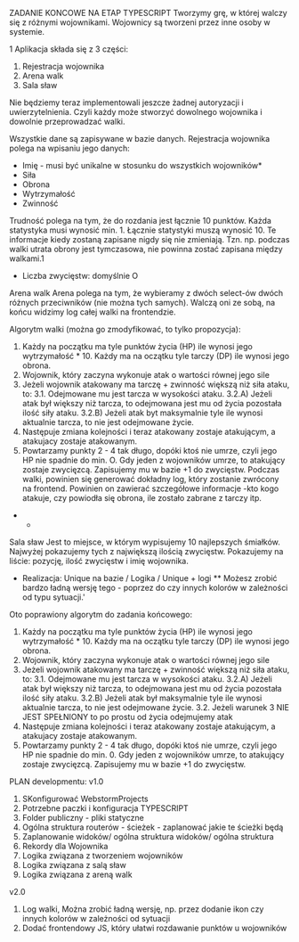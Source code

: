 ZADANIE KONCOWE NA ETAP TYPESCRIPT
Tworzymy grę, w której walczy się z różnymi wojownikami. Wojownicy są tworzeni przez inne osoby w systemie.


1 Aplikacja składa się z 3 części:

1. Rejestracja wojownika
2. Arena walk
3. Sala sław

Nie będziemy teraz implementowali jeszcze żadnej autoryzacji i uwierzytelnienia. Czyli każdy może stworzyć dowolnego wojownika i dowolnie przeprowadzać walki.

Wszystkie dane są zapisywane w bazie danych.
Rejestracja wojownika polega na wpisaniu jego danych:
- Imię - musi być unikalne w stosunku do wszystkich wojowników*
- Siła
- Obrona
- Wytrzymałość
- Zwinność

Trudność polega na tym, że do rozdania jest łącznie 10 punktów.
Każda statystyka musi wynosić min. 1.
Łącznie statystyki muszą wynosić 10.
Te informacje kiedy zostaną zapisane nigdy się nie zmieniają. Tzn. np. podczas walki utrata obrony jest tymczasowa, nie powinna zostać zapisana między walkami.1
- Liczba zwycięstw: domyślnie O

Arena walk
Arena polega na tym, że wybieramy z dwóch select-ów dwóch różnych przeciwników (nie można tych samych). Walczą oni ze sobą, na końcu widzimy log całej walki na frontendzie.

Algorytm walki (można go zmodyfikować, to tylko propozycja):
1. Każdy na początku ma tyle punktów życia (HP) ile wynosi jego wytrzymałość * 10.
   Każdy ma na oczątku tyle tarczy (DP) ile wynosi jego obrona.
2. Wojownik, który zaczyna wykonuje atak o wartości równej jego sile
3. Jeżeli wojownik atakowany ma tarczę + zwinność większą niż siła ataku, to: 3.1. Odejmowane mu jest tarcza w wysokości ataku. 3.2.A) Jeżeli atak był większy niż tarcza, to odejmowana jest mu od życia pozostała ilość siły ataku. 3.2.B) Jeżeli atak byt maksymalnie tyle ile wynosi aktualnie tarcza, to nie jest odejmowane życie.
4. Następuje zmiana kolejności i teraz atakowany zostaje atakującym, a atakujacy zostaje atakowanym.
5. Powtarzamy punkty 2 - 4 tak długo, dopóki ktoś nie umrze, czyli jego HP nie spadnie do min. O. Gdy jeden z wojowników umrze, to atakujący zostaje zwycięzcą. Zapisujemy mu w bazie +1 do zwycięstw.
   Podczas walki, powinien się generować dokładny log, który zostanie zwrócony na frontend. Powinien on zawierać szczegółowe informacje -kto kogo atakuje, czy powiodła się obrona, ile zostało zabrane z tarczy itp.
* *
Sala sław
Jest to miejsce, w którym wypisujemy 10 najlepszych śmiałków.
Najwyżej pokazujemy tych z największą ilością zwycięstw.
Pokazujemy na liście: pozycję, ilość zwycięstw i imię wojownika.
* Realizacja: Unique na bazie / Logika / Unique + logi 
** Możesz zrobić bardzo ładną wersję tego - poprzez do czy innych kolorów w zależności od typu sytuacji.'

Oto poprawiony algorytm do zadania końcowego:
1. Każdy na początku ma tyle punktów życia (HP) ile wynosi jego wytrzymałość * 10. Każdy ma na oczątku tyle tarczy (DP) ile wynosi jego obrona.
2. Wojownik, który zaczyna wykonuje atak o wartości równej jego sile
3. Jeżeli wojownik atakowany ma tarczę + zwinność większą niż siła ataku, to:
   3.1. Odejmowane mu jest tarcza w wysokości ataku.
   3.2.A) Jeżeli atak był większy niż tarcza, to odejmowana jest mu od życia pozostała ilość siły ataku.
   3.2.B) Jeżeli atak był maksymalnie tyle ile wynosi aktualnie tarcza, to nie jest odejmowane życie.
   3.2. Jeżeli warunek 3 NIE JEST SPEŁNIONY to po prostu od życia odejmujemy atak
4. Następuje zmiana kolejności i teraz atakowany zostaje atakującym, a atakujacy zostaje atakowanym.
5. Powtarzamy punkty 2 - 4 tak długo, dopóki ktoś nie umrze, czyli jego HP nie spadnie do min. 0. Gdy jeden z wojowników umrze, to atakujący zostaje zwycięzcą. Zapisujemy mu w bazie +1 do zwycięstw.

PLAN developmentu:
v1.0
1. SKonfigurować WebstormProjects
2. Potrzebne paczki i konfiguracja TYPESCRIPT
3. Folder publiczny - pliki statyczne
4. Ogólna struktura routerów - ścieżek - zaplanować jakie te ścieżki będą
5. Zaplanowanie widoków/ ogólna struktura widoków/ ogólna struktura
6. Rekordy dla Wojownika
7. Logika związana z tworzeniem wojowników
8. Logika związana z salą sław
9. Logika związana z areną walk

v2.0
1. Log walki, Można zrobić ładną wersję, np. przez dodanie ikon czy innych kolorów w zależności od sytuacji
2. Dodać frontendowy JS, który ułatwi rozdawanie punktów u wojowników
